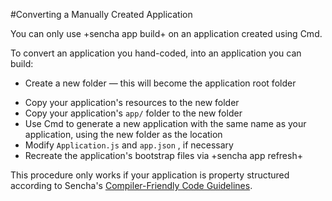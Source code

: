 #Converting a Manually Created Application

You can only use +sencha app build+ on an application created using Cmd. 

To convert an application you hand-coded, into an application you can build:

- Create a new folder &mdash; this will become the application root folder
* Copy your application's resources to the new folder
* Copy your application's `app/` folder to the new folder
* Use Cmd to generate a new application with the same name as your application, using the new folder as the location
* Modify `Application.js` and `app.json` , if necessary
* Recreate the application's bootstrap files via +sencha app refresh+

This procedure only works if your application is property structured according to
Sencha's <a href="http://docs.sencha.com/cmd/5.x/cmd_compiler.html" target="api">Compiler-Friendly Code Guidelines</a>. 
